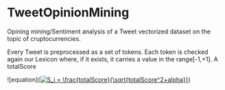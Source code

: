 # TweetOpinionMining

Opining mining/Sentiment analysis of a Tweet vectorized dataset on the topic of cruptocurrencies.

Every Tweet is preprocessed as a set of tokens. Each token is checked again our Lexicon where, if it exists, it carries a value in the range[-1,+1]. A totalScore 

![equation](<a href="https://www.codecogs.com/eqnedit.php?latex=S_i&space;=&space;\frac{totalScore}{\sqrt{totalScore^2&plus;alpha}}" target="_blank"><img src="https://latex.codecogs.com/gif.latex?S_i&space;=&space;\frac{totalScore}{\sqrt{totalScore^2&plus;alpha}}" title="S_i = \frac{totalScore}{\sqrt{totalScore^2+alpha}}" /></a>)
